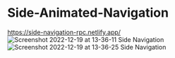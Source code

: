 # Side-Animated-Navigation
https://side-navigation-rpc.netlify.app/
![Screenshot 2022-12-19 at 13-36-11 Side Navigation](https://user-images.githubusercontent.com/106545681/208417657-36c5ca03-edf7-4599-937e-9f52b0aca6b3.png)
![Screenshot 2022-12-19 at 13-36-25 Side Navigation](https://user-images.githubusercontent.com/106545681/208417680-1fc58330-3a06-48d9-9946-738d050c4916.png)
